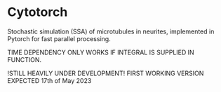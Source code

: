 # Cytotorch
 Stochastic simulation (SSA) of microtubules in neurites, implemented in Pytorch for fast parallel processing. 

TIME DEPENDENCY ONLY WORKS IF INTEGRAL IS SUPPLIED IN FUNCTION.

!STILL HEAVILY UNDER DEVELOPMENT!
FIRST WORKING VERSION EXPECTED 17th of May 2023
